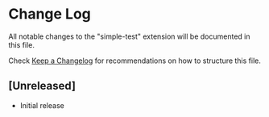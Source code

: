 # Change Log

All notable changes to the "simple-test" extension will be documented in this file.

Check [Keep a Changelog](http://keepachangelog.com/) for recommendations on how to structure this file.

## [Unreleased]

- Initial release